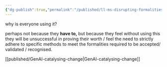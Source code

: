 ```yaml
---
{"dg-publish":true,"permalink":"/published/ll-ms-disrupting-formalities/","dgPassFrontmatter":true,"noteIcon":""}
---
```



why is everyone using it? 

perhaps not because they **have to,** but because they feel without using this they will be unsuccessful in proving their worth / feel the need to strictly adhere to specific methods to meet the formalities required to be accepted/ validated / recognised.

[[published/GenAI-catalysing-change\|GenAI-catalysing-change]]

